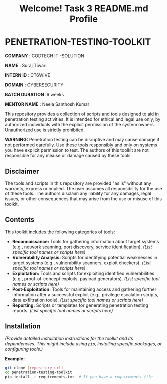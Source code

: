 <h1 align='center'>
  Welcome! Task  3 README.md Profile
</h1>


# PENETRATION-TESTING-TOOLKIT

**COMPANY** : CODTECH IT -SOLUTION

**NAME**  : Suraj Tiwari

**INTERN ID** : CT6WIVE

**DOMAIN** : CYBERSECURITY

**BATCH DURATION** :6 weeks

**MENTOR NAME** : Neela Santhosh Kumar


This repository provides a collection of scripts and tools designed to aid in penetration testing activities.  It is intended for ethical and legal use only, by authorized individuals with the explicit permission of the system owners.  Unauthorized use is strictly prohibited.

**WARNING:**  Penetration testing can be disruptive and may cause damage if not performed carefully.  Use these tools responsibly and only on systems you have explicit permission to test.  The authors of this toolkit are not responsible for any misuse or damage caused by these tools.

## Disclaimer

The tools and scripts in this repository are provided "as is" without any warranty, express or implied.  The user assumes all responsibility for the use of these tools.  The authors disclaim any liability for any damages, legal issues, or other consequences that may arise from the use or misuse of this toolkit.

## Contents

This toolkit includes the following categories of tools:

*   **Reconnaissance:** Tools for gathering information about target systems (e.g., network scanning, port discovery, service identification).  *(List specific tool names or scripts here)*
*   **Vulnerability Analysis:** Scripts for identifying potential weaknesses in target systems (e.g., vulnerability scanners, exploit checkers). *(List specific tool names or scripts here)*
*   **Exploitation:** Tools and scripts for exploiting identified vulnerabilities (e.g., proof-of-concept exploits, payload generators). *(List specific tool names or scripts here)*
*   **Post-Exploitation:** Tools for maintaining access and gathering further information after a successful exploit (e.g., privilege escalation scripts, data exfiltration tools). *(List specific tool names or scripts here)*
*   **Reporting:** Scripts or templates for generating penetration testing reports. *(List specific tool names or scripts here)*

## Installation

*(Provide detailed installation instructions for the toolkit and its dependencies.  This might include using `pip`, installing specific packages, or configuring tools.)*

**Example:**

```bash
git clone [repository_url]
cd penetration-testing-toolkit
pip install -r requirements.txt  # If you have a requirements file
